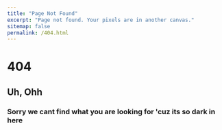 ```yaml
---
title: "Page Not Found"
excerpt: "Page not found. Your pixels are in another canvas."
sitemap: false
permalink: /404.html
---
```



<!DOCTYPE html>
<html lang="en-US">
<head> 
    <style>
      
html {
  height: 100%;
}

body {  
  height: 100%;
  background: url("https://wallpapercave.com/wp/6SLzBEY.jpg") no-repeat left top;
  background-size: cover;  
  overflow: hidden;
	
  display: flex;
  flex-flow: column wrap;
  justify-content: center;
  align-items: center;
}

.text h1{
  color: #011718;
	margin-top: -200px;
  font-size: 15em;
	text-align: center;
	text-shadow: -5px 5px 0px rgba(0,0,0,0.7), -10px 10px 0px rgba(0,0,0,0.4), -15px 15px 0px rgba(0,0,0,0.2);
	font-family: monospace;
  font-weight: bold;
}

.text h2{
  color: black;
  font-size: 5em;
	text-shadow: -5px 5px 0px rgba(0,0,0,0.7);
	text-align: center;
	margin-top: -150px;
	font-family: monospace;
  font-weight: bold;
}
.text h3{
  color: white;
	margin-left: 30px;
  font-size: 2em;
	text-shadow: -5px 5px 0px rgba(0,0,0,0.7);
	margin-top: -40px;
	font-family: monospace;
  font-weight: bold;
}
.torch {
  margin: -150px 0 0 -150px;
  width: 200px;
  height: 200px;
  box-shadow: 0 0 0 9999em #000000f7;
	opacity: 1;
  border-radius: 50%;
  position: fixed;
	background: rgba(0,0,0,0.3);
  
  &:after {
    content: '';
    display: block;
    border-radius: 50%;
    width: 100%;
    height: 100%;
    top: 0px;
    left: 0px;
    box-shadow: inset 0 0 40px 2px #000,
			0 0 20px 4px rgba(13,13,10,0.2);  
  }
}
    </style>
    <div class="text">
      <h1>404</h1>
	    <h2>Uh, Ohh</h2>
      <h3>Sorry we cant find what you are looking for 'cuz its so dark in here</h3>
    </div>
    <div class="torch"></div>
    <script>
      $(document).mousemove(function (event) {
        $('.torch').css({
          'top': event.pageY,
          'left': event.pageX
        });
      });     
    </script>
</head>
<body>
</body>
</html>

  



